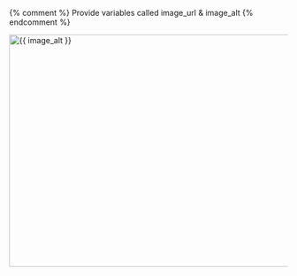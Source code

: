 
{% comment %}
Provide variables called image_url & image_alt
{% endcomment %}
<div class="embed_container">
  <a href="{{ image_url }}" target="_blank"><img width="560" height="420"
    src="{{ image_url }}"
    alt="{{ image_alt }}"></a>
</div>